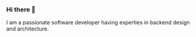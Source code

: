 ### Hi there 👋
I am a passionate software developer having experties in backend design and architecture.
<!--### :fire: My Stats :
[![GitHub Streak](http://github-readme-streak-stats.herokuapp.com?user=priyanshugupta69&theme=dark&background=000000)](https://git.io/streak-stats)-->

<!--
**priyanshugupta69/priyanshugupta69** is a ✨ _special_ ✨ repository because its `README.md` (this file) appears on your GitHub profile.

Here are some ideas to get you started:

- 🔭 I’m currently working on ...
- 🌱 I’m currently learning ...
- 👯 I’m looking to collaborate on ...
- 🤔 I’m looking for help with ...
- 💬 Ask me about ...
- 📫 How to reach me: ...
- 😄 Pronouns: ...
- ⚡ Fun fact: ...
-->

